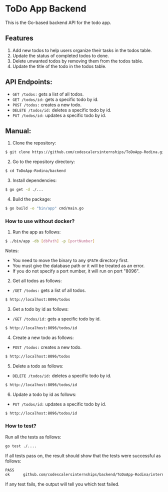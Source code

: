 # ToDo App Backend

This is the Go-based backend API for the todo app.

## Features

1. Add new todos to help users organize their tasks in the todos table.
2. Update the status of completed todos to done.
3. Delete unwanted todos by removing them from the todos table.
4. Update the title of the todo in the todos table.

## __API Endpoints:__
- `GET /todos:` gets a list of all todos.
- `GET /todos/id:` gets a specific todo by id.
- `POST /todos:` creates a new todo.
- `DELETE /todos/id:` deletes a specific todo by id. 
- `PUT /todos/id:` updates a specific todo by id.


## __Manual:__

1. Clone the repository:
```sh
$ git clone https://github.com/codescalersinternships/ToDoApp-Rodina.git 
```
2. Go to the repository directory:
```sh
$ cd ToDoApp-Rodina/backend
```
3. Install dependencies:
```sh
$ go get -d ./...
```
4. Build the package:
```sh
$ go build -o "bin/app" cmd/main.go
```
 ### __How to use without docker?__

1. Run the app as follows:
```sh
$ ./bin/app -db [dbPath] -p [portNumber]
```
Notes:
- You need to move the binary to any `$PATH` directory first.
- You must give the database path or it will be treated as an error.
- If you do not specify a port number, it will run on port "8096".

2. Get all todos as follows: 
- `/GET /todos:` gets a list of all todos.
```sh
$ http://localhost:8096/todos
```
3. Get a todo by id as follows:
- `/GET /todos/id:` gets a specific todo by id.
```sh
$ http://localhost:8096/todos/id
```
4. Create a new todo as follows:
- `POST /todos:` creates a new todo.
```sh
$ http://localhost:8096/todos
```
5. Delete a todo as follows:
- `DELETE /todos/id:` deletes a specific todo by id. 
```sh
$ http://localhost:8096/todos/id
```
6. Update a todo by id as follows:
- `PUT /todos/id:` updates a specific todo by id.
```sh
$ http://localhost:8096/todos/id
```
### __How to test?__

Run all the tests as follows: 
```sh
go test ./....
```
If all tests pass on, the result should show that the tests were successful as follows:
```sh
PASS
ok      github.com/codescalersinternships/backend/ToDoApp-Rodina/internal       0.485s
```
If any test fails, the output will tell you which test failed.
